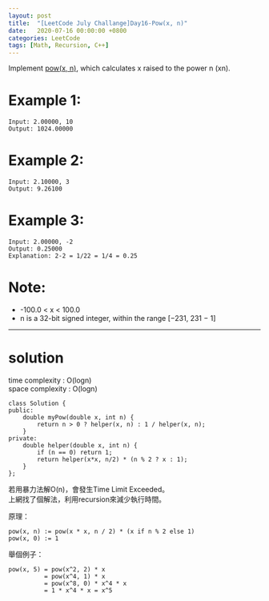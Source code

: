 ```yaml
---
layout: post
title:  "[LeetCode July Challange]Day16-Pow(x, n)"
date:   2020-07-16 00:00:00 +0800
categories: LeetCode
tags: [Math, Recursion, C++]
---
```

Implement [pow(x, n)](http://www.cplusplus.com/reference/valarray/pow/), which calculates x raised to the power n (xn).  

# Example 1:  
	Input: 2.00000, 10
	Output: 1024.00000

# Example 2:  
	Input: 2.10000, 3
	Output: 9.26100

# Example 3:  
	Input: 2.00000, -2
	Output: 0.25000
	Explanation: 2-2 = 1/22 = 1/4 = 0.25

# Note:  
- -100.0 < x < 100.0
- n is a 32-bit signed integer, within the range [−231, 231 − 1]

______________________  

# solution
time complexity : O(logn)  
space complexity : O(logn)  

	class Solution {
	public:
	    double myPow(double x, int n) {
	        return n > 0 ? helper(x, n) : 1 / helper(x, n);
	    }
	private:
	    double helper(double x, int n) {
	        if (n == 0) return 1;
	        return helper(x*x, n/2) * (n % 2 ? x : 1);
	    }
	};

若用暴力法解O(n)，會發生Time Limit Exceeded。  
上網找了個解法，利用recursion來減少執行時間。    

原理：  

	pow(x, n) := pow(x * x, n / 2) * (x if n % 2 else 1)
	pow(x, 0) := 1 

舉個例子：  

	pow(x, 5) = pow(x^2, 2) * x 
	          = pow(x^4, 1) * x 
	          = pow(x^8, 0) * x^4 * x
	          = 1 * x^4 * x = x^5